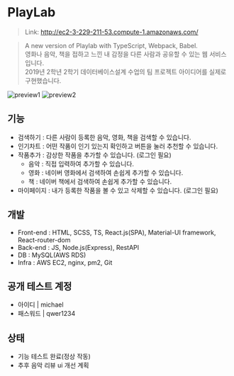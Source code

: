 <h1>PlayLab</h1>

> Link: http://ec2-3-229-211-53.compute-1.amazonaws.com/ <br/>

> A new version of Playlab with TypeScript, Webpack, Babel. <br/>
> 영화나 음악, 책을 접하고 느낀 내 감정을 다른 사람과 공유할 수 있는 웹 서비스입니다. <br/>
> 2019년 2학년 2학기 데이터베이스설계 수업의 팀 프로젝트 아이디어를 실제로 구현했습니다.
<img src="https://user-images.githubusercontent.com/60354103/76748712-976a6180-67be-11ea-8a33-6e1f732a3876.jpg" alt="preview1">
<img src="https://user-images.githubusercontent.com/60354103/76748770-af41e580-67be-11ea-861d-46fc2a03c5d1.jpg" alt="preview2">

<h2> 기능 </h2>

* 검색하기 : 다른 사람이 등록한 음악, 영화, 책을 검색할 수 있습니다.
* 인기차트 : 어떤 작품이 인기 있는지 확인하고 버튼을 눌러 추천할 수 있습니다.
* 작품추가 : 감상한 작품을 추가할 수 있습니다. (로그인 필요)
  * 음악 : 직접 입력하여 추가할 수 있습니다.
  * 영화 : 네이버 영화에서 검색하여 손쉽게 추가할 수 있습니다.
  * 책 : 네이버 책에서 검색하여 손쉽게 추가할 수 있습니다.
* 마이페이지 : 내가 등록한 작품을 볼 수 있고 삭제할 수 있습니다. (로그인 필요)

<h2> 개발 </h2>

* Front-end : HTML, SCSS, TS, React.js(SPA), Material-UI framework, React-router-dom
* Back-end : JS, Node.js(Express), RestAPI
* DB : MySQL(AWS RDS)
* Infra : AWS EC2, nginx, pm2, Git

<h2> 공개 테스트 계정 </h2>

* 아이디 | michael
* 패스워드 | qwer1234

<h2> 상태 </h2>

* 기능 테스트 완료(정상 작동)
* 추후 음악 리뷰 ui 개선 계획


